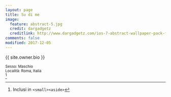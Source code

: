 ```yaml
---
layout: page
title: Su di me
image:
  feature: abstract-5.jpg
  credit: dargadgetz
  creditlink: http://www.dargadgetz.com/ios-7-abstract-wallpaper-pack-for-iphone-5-and-ipod-touch-retina/
comments: false
modified: 2017-12-05
---
```

{{ site.owner.bio }}
<small><aside>Sesso: Maschio<br>Località: Roma, Italia</aside></small> [^1]

[^1]: Inclusi in `<small><aside>`